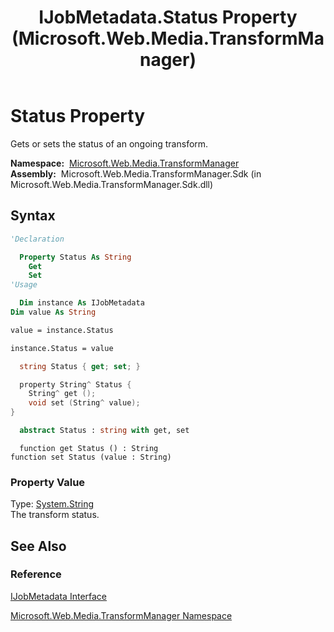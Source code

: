 ﻿---
title: IJobMetadata.Status Property (Microsoft.Web.Media.TransformManager)
TOCTitle: Status Property
ms:assetid: P:Microsoft.Web.Media.TransformManager.IJobMetadata.Status
ms:mtpsurl: https://msdn.microsoft.com/en-us/library/microsoft.web.media.transformmanager.ijobmetadata.status(v=VS.90)
ms:contentKeyID: 35520634
ms.date: 06/14/2012
mtps_version: v=VS.90
f1_keywords:
- Microsoft.Web.Media.TransformManager.IJobMetadata.Status
- Microsoft.Web.Media.TransformManager.IJobMetadata.set_Status
- Microsoft.Web.Media.TransformManager.IJobMetadata.get_Status
dev_langs:
- csharp
- jscript
- vb
- FSharp
- cpp
api_location:
- Microsoft.Web.Media.TransformManager.Sdk.dll
api_name:
- Microsoft.Web.Media.TransformManager.IJobMetadata.get_Status
- Microsoft.Web.Media.TransformManager.IJobMetadata.set_Status
- Microsoft.Web.Media.TransformManager.IJobMetadata.Status
api_type:
- Managed
topic_type:
- apiref
- kbSyntax
product_family_name: VS
ROBOTS: INDEX,FOLLOW
---

# Status Property

Gets or sets the status of an ongoing transform.

**Namespace:**  [Microsoft.Web.Media.TransformManager](microsoft-web-media-transformmanager-namespace.md)  
**Assembly:**  Microsoft.Web.Media.TransformManager.Sdk (in Microsoft.Web.Media.TransformManager.Sdk.dll)

## Syntax

```vb
'Declaration

  Property Status As String
    Get
    Set
'Usage

  Dim instance As IJobMetadata
Dim value As String

value = instance.Status

instance.Status = value
```

```csharp
  string Status { get; set; }
```

```cpp
  property String^ Status {
    String^ get ();
    void set (String^ value);
}
```

``` fsharp
  abstract Status : string with get, set
```

```jscript
  function get Status () : String
function set Status (value : String)
```

### Property Value

Type: [System.String](https://msdn.microsoft.com/library/s1wwdcbf)  
The transform status.  

## See Also

### Reference

[IJobMetadata Interface](ijobmetadata-interface-microsoft-web-media-transformmanager.md)

[Microsoft.Web.Media.TransformManager Namespace](microsoft-web-media-transformmanager-namespace.md)

